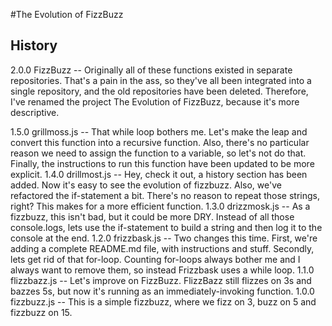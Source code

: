 #The Evolution of FizzBuzz

## History

2.0.0 FizzBuzz -- Originally all of these functions existed in separate repositories. That's a pain in the ass, so they've all been integrated into a single repository, and the old repositories have been deleted. Therefore, I've renamed the project The Evolution of FizzBuzz, because it's more descriptive. 

1.5.0 grillmoss.js -- That while loop bothers me. Let's make the leap and convert this function into a recursive function. Also, there's no particular reason we need to assign the function to a variable, so let's not do that. Finally, the instructions to run this function have been updated to be more explicit.
1.4.0 drillmost.js -- Hey, check it out, a history section has been added. Now it's easy to see the evolution of fizzbuzz. Also, we've refactored the if-statement a bit. There's no reason to repeat those strings, right? This makes for a more efficient function. 
1.3.0 drizzmosk.js -- As a fizzbuzz, this isn't bad, but it could be more DRY. Instead of all those console.logs, lets use the if-statement to build a string and then log it to the console at the end. 
1.2.0 frizzbask.js -- Two changes this time. First, we're adding a complete README.md file, with instructions and stuff. Secondly, lets get rid of that for-loop. Counting for-loops always bother me and I always want to remove them, so instead Frizzbask uses a while loop.
1.1.0 flizzbazz.js -- Let's improve on FizzBuzz. FlizzBazz still flizzes on 3s and bazzes 5s, but now it's running as an immediately-invoking function. 
1.0.0 fizzbuzz.js -- This is a simple fizzbuzz, where we fizz on 3, buzz on 5 and fizzbuzz on 15.
